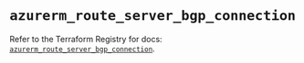 # `azurerm_route_server_bgp_connection`

Refer to the Terraform Registry for docs: [`azurerm_route_server_bgp_connection`](https://registry.terraform.io/providers/hashicorp/azurerm/3.90.0/docs/resources/route_server_bgp_connection).
